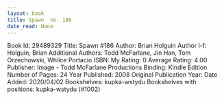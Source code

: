 ```yaml
---
layout: book
title: Spawn  no. 186
date_read: None
---
```


Book Id: 29489329
Title: Spawn #186
Author: Brian Holguin
Author l-f: Holguin, Brian
Additional Authors: Todd McFarlane, Jin Han, Tom Orzechowski, Whilce Portacio
ISBN: 
My Rating: 0
Average Rating: 4.00
Publisher: Image - Todd McFarlane Productions
Binding: Kindle Edition
Number of Pages: 24
Year Published: 2008
Original Publication Year: 
Date Added: 2020/04/02
Bookshelves: kupka-wstydu
Bookshelves with positions: kupka-wstydu (#1002)

